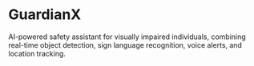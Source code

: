 # GuardianX
AI-powered safety assistant for visually impaired individuals, combining real-time object detection, sign language recognition, voice alerts, and location tracking.
